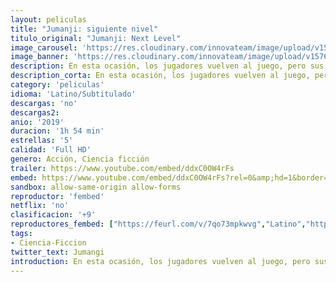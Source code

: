 ```yaml
---
layout: peliculas
title: "Jumanji: siguiente nivel"
titulo_original: "Jumanji: Next Level"
image_carousel: 'https://res.cloudinary.com/innovateam/image/upload/v1576454312/jumangi-min_ir4kc9.jpg'
image_banner: 'https://res.cloudinary.com/innovateam/image/upload/v1576454322/jumanji-min_knyo6u.jpg'
description: En esta ocasión, los jugadores vuelven al juego, pero sus personajes se han intercambiado entre sí, lo que ofrece un curioso plantel, los mismos héroes con distinta apariencia. Pero, ¿dónde está el resto de la gente? Los participantes sólo tienen una opción,jugar una vez más a esta peligrosa partida para descubrir qué es realmente lo que está sucediendo.
description_corta: En esta ocasión, los jugadores vuelven al juego, pero sus personajes se han intercambiado entre sí, lo que ofrece un curioso plantel, los mismos héroes con distinta apariencia. Pero, ¿dónde está el resto de la gente? Los...
category: 'peliculas'
idioma: 'Latino/Subtitulado'
descargas: 'no'
descargas2:
anio: '2019'
duracion: '1h 54 min'
estrellas: '5'
calidad: 'Full HD'
genero: Acción, Ciencia ficción
trailer: https://www.youtube.com/embed/ddxC0OW4rFs
embed: https://www.youtube.com/embed/ddxC0OW4rFs?rel=0&amp;hd=1&border=0&wmode=opaque&enablejsapi=1&modestbranding=1&controls=1&showinfo=1
sandbox: allow-same-origin allow-forms
reproductor: 'fembed'
netflix: 'no'
clasificacion: '+9'
reproductores_fembed: ["https://feurl.com/v/7qo73mpkwvg","Latino","https://feurl.com/v/ryjplbemppk3g1z","Latino","https://mstream.website/6fj8ksvuimhp","Latino","https://feurl.com/v/-e32qup52rkk-6-","Subtitulado","https://gdriveplayer.co/embed2.php?link=pbxLm2tHcOxUnP5DgjQ3QwRK0BwYxn%252FeIP4TfH%252FdPVM12N4VEnSsM0S9HT6%252B6%252B3fsw4nnv9dxxtjnwRWF2VpwNWQp%252Be%252FH%252BwrH5XgoANd2e0tvVJHOZUiTXf900m59pMAfctWwWcGh11CmUhXlUVdLMfBAlcOwFgKPFTfIzrsZVfe4Y34xU1HPfBx5Tk1GNMn2d8v8R%252BGPqYhJiGdZJlK%252Fd","Subtitulado"]
tags:
- Ciencia-Ficcion
twitter_text: Jumangi
introduction: En esta ocasión, los jugadores vuelven al juego, pero sus personajes se han intercambiado entre sí, lo que ofrece un curioso plantel, los mismos héroes con distinta apariencia. Pero, ¿dónde está el resto de la gente? Los
---
```













